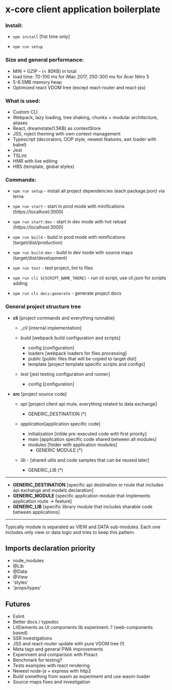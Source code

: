 # x-core client application boilerplate

### Install:

  - `npm install` [fist time only]

  - `npm run setup`

### Size and general performance:

  - MIN + GZIP - (< 80KB) in total
  - load time: 70-100 ms for iMac 2017, 250-300 ms for Acer Nitro 5
  - 5-6.5MB memory heap
  - Optimized react VDOM tree (except react-router and react-jss)

### What is used:

  - Custom CLI
  - Webpack, lazy loading, tree shaking, chunks + modular architecture, aliases
  - React, dreamstate(1.5KB) as contextStore
  - JSS, roject theming with own context management
  - Typescript (decorators, OOP style, newest features, awt loader with babel)
  - Jest
  - TSLint
  - HMR with live editing
  - HBS (template, global styles)

### Commands:

  - `npm run setup` - install all project dependencies (each package.json) via lerna

  - `npm run start` - start in prod mode with minifications (https://localhost:3000)

  - `npm run start:dev` - start in dev mode with hot reload (https://localhost:3000)
   
  - `npm run build` - build in prod mode with minifications (target/dist/production)

  - `npm run build:dev` - build in dev mode with source maps (target/dist/development)

  - `npm run test` - test project, lint ts files

  - `npm run cli ${SCRIPT_NAME_THERE}` - run cli script, use cli.json for scripts adding

  - `npm run cli docs:generate` - generate project docs

### General project structure tree

  - **cli** [project commands and everything runnable]

    - __cli_ [internal implementation]

    - _build_ [webpack build configuration and scripts]
       - config [configuration]
       - loaders [webpack loaders for files processing]
       - public [public files that will be copied to target dist]
       - template [project template specific scripts and configs]

    - _test_ [jest testing configuration and runner]
       - config [configuration]

  - **src** [project source code]
  
    - _api_ [project client api mule, everything related to data exchange]
      - GENERIC_DESTINATION (*)

    - _application_[application specific code]
      - initialization [inlide pre-executed code with first priority]
      - main [application specific code shared between all modules]
      - modules [folder with application modules]
        - GENERIC MODULE (*)

    - _lib_ - [shared utils and code samples that can be reused later]
      - GENERIC_LIB (*)

  ---

  + **GENERIC_DESTINATION** [specific api destination or route that includes api exchange and models declaration]
  + **GENERIC_MODULE** [specific application module that implements application route -> feature]
  + **GENERIC_LIB** [specific library module that includes sharable code between applications]

  --- 
  
  Typically module is separated as VIEW and DATA sub-modules. Each one includes only view or data logic and tries to keep this pattern.

## Imports declaration priority

 - node_modules
 - @Lib
 - @Data
 - @View
 - 'styles'
 - 'props/types'

## Futures

  - Eslint
  - Better docs / typedoc
  - LitElements as UI components lib experiment..? (web-components based)
  - SSR investigations
  - JSS and react-router update with pure VDOM tree (!)
  - Meta tags and general PWA improvements
  - Experiment and comparison with Preact
  - Benchmark for testing?
  - Tests examples with react rendering
  - Newest node-js + express with http2
  - Build something from wasm as experiment and use wasm-loader
  - Source-maps fixes and investigation
